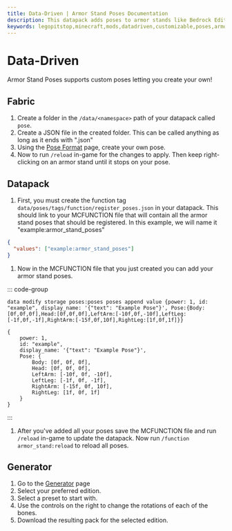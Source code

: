 ```yaml
---
title: Data-Driven | Armor Stand Poses Documentation
description: This datapack adds poses to armor stands like Bedrock Edition. Redstone is the same as bedrock. You can even create your data-driven poses!
keywords: legopitstop,minecraft,mods,datadriven,customizable,poses,armorstand,datapack,fabricmc,forge,neoforge
---
```


# Data-Driven

Armor Stand Poses supports custom poses letting you create your own!

## Fabric

1. Create a folder in the `/data/<namespace>` path of your datapack called `pose`.
1. Create a JSON file in the created folder. This can be called anything as long as it ends with ".json"
1. Using the [Pose Format](/poses/pose-format) page, create your own pose.
1. Now to run `/reload` in-game for the changes to apply. Then keep right-clicking on an armor stand until it stops on your pose.

## Datapack

1. First, you must create the function tag `data/poses/tags/function/register_poses.json` in your datapack. This should link to your MCFUNCTION file that will contain all the armor stand poses that should be registered. In this example, we will name it "example:armor_stand_poses"

```json
{
  "values": ["example:armor_stand_poses"]
}
```

1. Now in the MCFUNCTION file that you just created you can add your armor stand poses.

::: code-group

```mcfunction [armor_stand_poses.mcfunction]
data modify storage poses:poses poses append value {power: 1, id: "example", display_name: '{"text": "Example Pose"}', Pose:{Body:[0f,0f,0f],Head:[0f,0f,0f],LeftArm:[-10f,0f,-10f],LeftLeg:[-1f,0f,-1f],RightArm:[-15f,0f,10f],RightLeg:[1f,0f,1f]}}
```

```snbt [snbt]
{
    power: 1,
    id: "example",
    display_name: '{"text": "Example Pose"}',
    Pose: {
        Body: [0f, 0f, 0f],
        Head: [0f, 0f, 0f],
        LeftArm: [-10f, 0f, -10f],
        LeftLeg: [-1f, 0f, -1f],
        RightArm: [-15f, 0f, 10f],
        RightLeg: [1f, 0f, 1f]
    }
}
```

:::

1. After you've added all your poses save the MCFUNCTION file and run `/reload` in-game to update the datapack. Now run `/function armor_stand:reload` to reload all poses.

## Generator

1. Go to the [Generator](/poses/generator) page
1. Select your preferred edition.
1. Select a preset to start with.
1. Use the controls on the right to change the rotations of each of the bones.
1. Download the resulting pack for the selected edition.
